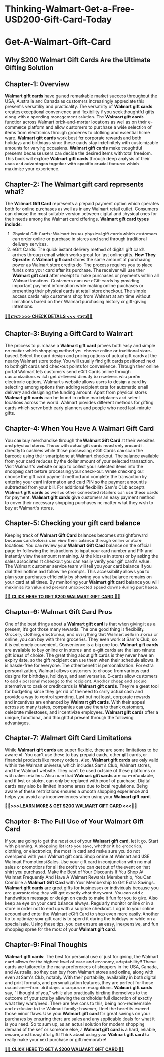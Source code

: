 # Thinking-Walmart-Get-a-Free-USD200-Gift-Card-Today
# Get-A-Walmart-Gift-Card
## Why $200 Walmart Gift Cards Are the Ultimate Gifting Solution

## Chapter-1: Overview
**Walmart gift cards** have gained remarkable market success throughout the USA, Australia and Canada as customers increasingly appreciate this present's versatility and practicality. The versatility of **Walmart gift cards** creates exceptional convenience and flexibility if you seek thoughtful gifts along with a spending management solution. The **Walmart gift cards** function across Walmart brick-and-mortar locations as well as on their e-commerce platform and allow customers to purchase a wide selection of items from electronics through groceries to clothing and essential home ware.
**Walmart gift cards** work best for corporate rewards and both holidays and birthdays since these cards stay indefinitely with customizable amounts for varying occasions. **Walmart gift cards** make thoughtful presents because users can decide the desired items with total freedom. This book will explore **Walmart gift cards** through deep analysis of their uses and advantages together with specific crucial features which maximize your experience.

## Chapter-2: The Walmart gift card represents what?
The **Walmart Gift Card** represents a prepaid payment option which operates both for online purchases as well as in any Walmart retail outlet. Consumers can choose the most suitable version between digital and physical ones for their needs among the Walmart card offerings.
**Walmart gift card types include:**
1)	Physical Gift Cards: Walmart issues physical gift cards which customers can order online or purchase in stores and send through traditional delivery services.
2)	eGift Cards: The quick instant delivery method of digital gift cards arrives through email which works great for fast online gifts.
**How They Operate:**
A **Walmart gift card** stores the same amount of purchasing power as Walmart store credits do. The process requires you to place funds onto your card after its purchase. The receiver will use their **Walmart gift card** after receipt to make purchases or payments within all Walmart locations. Customers can use eGift cards by providing important payment information while making online purchases or presenting their physical cards at retail store checkout.
The simple access cards help customers shop from Walmart at any time without limitations based on their Walmart purchasing history or gift-giving intentions.


**[🔴🔴👉👉 >>> CHECK DETAILS <<< 👈👈🔴🔴](https://dgkview.com/why-walmart-gift-cards-are-the-ultimate-gifting-solution/)**

## Chapter-3: Buying a Gift Card to Walmart
The process to purchase a **Walmart gift card** proves both easy and simple no matter which shopping method you choose online or traditional store-based. Select the card design and pricing options of actual gift cards at the nearby Walmart store today. You will usually find gift cards positioned next to both gift cards and checkout points for convenience.
Through their online portal Walmart lets customers send eGift Cards online through customizations which get delivered directly to receivers who prefer electronic options. Walmart's website allows users to design a card by selecting among options then adding recipient data for automatic email delivery and designing the funding amount.
Apart from physical stores **Walmart gift cards** can be found in online marketplaces and select locations across the world. Walmart provides different methods for gifting cards which serve both early planners and people who need last-minute gifts.
## Chapter-4: When You Have A Walmart Gift Card
You can buy merchandise through the **Walmart Gift Card** at their websites and physical stores. Those with actual gift cards need only present it directly to cashiers while those possessing eGift Cards can scan the barcode using their smartphone at Walmart checkout. The balance available from your card reduces by the dollar amount of your selected transaction.
Visit Walmart's website or app to collect your selected items into the shopping cart before processing your check-out. While checking out choose the gift card payment method and complete the transaction by entering your card information and card PIN so the payment amount is subtracted from your bill.
For additional flexibility Sam's Club accepts **Walmart gift cards** as well as other connected retailers can use these cards for payment. **Walmart gift cards** give customers an easy payment method to cover their necessary shopping purchases no matter what they wish to buy at Walmart's stores.
## Chapter-5: Checking your gift card balance
Keeping track of **Walmart Gift Card** balances becomes straightforward because cardholders can view their balance through online or store locations. You can review your **Walmart Gift Card** balance on the official page by following the instructions to input your card number and PIN and instantly view the amount remaining.
At the kiosks in stores or by asking the sales associates at checkout you can easily verify your gift card's value. The Walmart customer service team will tell you your card balance if you dial their hotline and follow the prompts.
This accessibility allows you to plan your purchases efficiently by showing you what balance remains on your card at all times. By monitoring your **Walmart gift card** balance you will maximize its value and prevent unexpected spend downs during purchases.

**[🔴🔴 CLICK HERE TO GET $200 WALMART GIFT CARD 🔴🔴](https://dgkview.com/why-walmart-gift-cards-are-the-ultimate-gifting-solution/)**

## Chapter-6: Walmart Gift Card Pros
One of the best things about a **Walmart gift card** is that when giving it as a present, it’s got those many rewards. The one good thing is flexibility. Grocery, clothing, electronics, and everything that Walmart sells in stores or online, you can buy with them groceries. They even work at Sam's Club, so it is extremely convenient.
Convenience is a big one too. **Walmart gift cards** are available to buy online or in stores, and e-gift cards are the last-minute gift ideas of choice. The great thing about gift cards is they never have an expiry date, so the gift recipient can use them when their schedule allows. It is hassle-free for everyone.
The other benefit is personalization. For extra personalization, Walmart allows customers to choose from various card designs for birthdays, holidays, and anniversaries. E-cards allow customers to add a personal message to the recipient.
Another cheap and secure alternative to cash or credit cards is **Walmart gift cards**. They’re a great tool for budgeting since they get rid of the need to carry actual cash and provide a way to control spending.
Last but not least, corporate rewards and incentives are enhanced by **Walmart gift cards**. With their appeal across so many tastes, companies can use them to thank customers, celebrate milestones, and incentivize employees.
**Walmart gift cards** offer a unique, functional, and thoughtful present through the following advantages.

## Chapter-7: Walmart Gift Card Limitations
While **Walmart gift cards** are super flexible, there are some limitations to be aware of. You can’t use these to buy prepaid cards, other gift cards, or financial products like money orders.
Also, **Walmart gift cards** are only valid within the Walmart universe, which includes Sam’s Club, Walmart stores, and the Walmart website. They can’t be used outside of these platforms or with other retailers.
Also note that **Walmart gift cards** are non-refundable, and if lost or stolen, can only be replaced with proof of purchase. Digital cards may also be limited in some areas due to local regulations.
Being aware of these restrictions ensures a smooth shopping experience and helps you avoid any inconveniences when using your **Walmart gift card**.

**[️🔴🔴>>> LEARN MORE & GET $200 WALMART GIFT CARD ️<<<🔴🔴](https://dgkview.com/why-walmart-gift-cards-are-the-ultimate-gifting-solution/)**

## Chapter-8: The Full Use of Your Walmart Gift Card
If you are going to get the most out of your **Walmart gift card**, let it go. Start with planning. A shopping list lets you save, whether it be groceries, clothing, or electronics, the most in card and make sure you do not overspend with your Walmart gift card.
Shop online at Walmart and USE Walmart Promotions/Sales. Use your gift card in conjunction with normal sales or promotions for all the profit you can get out of the event on that shirt you purchased.
Make the Best of Your Discounts If You Shop At Walmart Frequently And Have A Walmart Rewards Membership, You Can Combine a **Walmart Gift Card** with Your Membership to Get Extra Savings.
**Walmart gift cards** are great gifts for businesses or individuals because you are guaranteeing they will get exactly what they want. You can add a handwritten message or design on cards to make it fun for you to give.
Also keep an eye on your card balance always. Regularly monitor online or in a store in order not to end up with a surprise checkout. Log in to your online account and enter the Walmart eGift Card to shop even more easily.
Another tip to optimize your gift card is to spend it during the holidays or while on a special sale. Using these tips, you can ensure an easy, inexpensive, and fun shopping spree for the most of your **Walmart gift card**.

## Chapter-9: Final Thoughts
**Walmart gift cards**: The best for personal use or just for giving, the Walmart card allows for the highest level of ease and economy, adaptability!! These cards are tailored to the many preferences of shoppers in the USA, Canada, and Australia, so they can buy from Walmart stores and online, along with even at Sam's Club, notably.
With their portability, availability in both digital and print formats, and personalization features, they are perfect for those occasions—from birthdays to corporate recognitions. **Walmart gift cards** say, "I thought of you," while also practically binding themselves to the outcome of your acts by allowing the cardholder full discretion of exactly what they want/need.
There are few cons to this, being non-redeemable and exclusive to the Walmart family; however, I feel the benefits exceed those minor flaws. Use your **Walmart gift card** for great savings on your purchases by ensuring there are sales and any applicable deals for what it is you need.
So to sum up, as an actual solution for modern shopping demand of the self or someone else, a **Walmart gift card** is a hard, reliable, secure, and thoughtful gift!
Think about using your **Walmart gift card** to really make your next purchase or gift memorable!

**[🔴🔴 CLICK HERE TO GET A $200 WALMART GIFT CARD 🔴🔴](https://dgkview.com/why-walmart-gift-cards-are-the-ultimate-gifting-solution/)**
